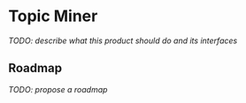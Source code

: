 # Topic Miner

_TODO: describe what this product should do and its interfaces_

## Roadmap

_TODO: propose a roadmap_

